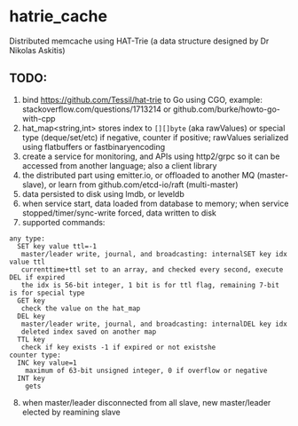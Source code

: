 # hatrie_cache
Distributed memcache using HAT-Trie (a data structure designed by Dr Nikolas Askitis)

## TODO:

1. bind https://github.com/Tessil/hat-trie to Go using CGO, example: stackoverflow.com/questions/1713214 or github.com/burke/howto-go-with-cpp
2. hat_map<string,int> stores index to `[][]byte` (aka rawValues) or special type (deque/set/etc) if negative, counter if positive; rawValues serialized using flatbuffers or fastbinaryencoding
3. create a service for monitoring, and APIs using http2/grpc so it can be accessed from another language; also a client library
4. the distributed part using emitter.io, or offloaded to another MQ (master-slave), or learn from github.com/etcd-io/raft (multi-master)
5. data persisted to disk using lmdb, or leveldb
6. when service start, data loaded from database to memory; when service stopped/timer/sync-write forced, data written to disk
7. supported commands:
```
any type:
  SET key value ttl=-1
   master/leader write, journal, and broadcasting: internalSET key idx value ttl
   currenttime+ttl set to an array, and checked every second, execute DEL if expired
   the idx is 56-bit integer, 1 bit is for ttl flag, remaining 7-bit is for special type
  GET key
   check the value on the hat_map
  DEL key
   master/leader write, journal, and broadcasting: internalDEL key idx
   deleted index saved on another map
  TTL key
   check if key exists -1 if expired or not existshe
counter type:
  INC key value=1
    maximum of 63-bit unsigned integer, 0 if overflow or negative
  INT key
    gets
```
8. when master/leader disconnected from all slave, new master/leader elected by reamining slave
